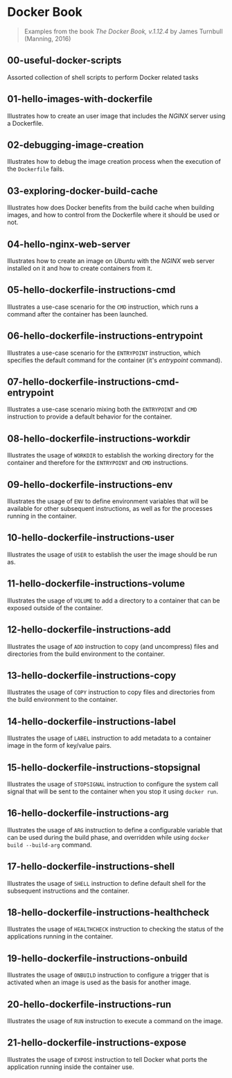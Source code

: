 # Docker Book
> Examples from the book *The Docker Book, v.1.12.4* by James Turnbull (Manning, 2016)

## 00-useful-docker-scripts
Assorted collection of shell scripts to perform Docker related tasks

## 01-hello-images-with-dockerfile
Illustrates how to create an user image that includes the *NGINX* server using a Dockerfile.

## 02-debugging-image-creation
Illustrates how to debug the image creation process when the execution of the `Dockerfile` fails.

## 03-exploring-docker-build-cache
Illustrates how does Docker benefits from the build cache when building images, and how to control from the Dockerfile where it should be used or not.

## 04-hello-nginx-web-server
Illustrates how to create an image on *Ubuntu* with the *NGINX* web server installed on it and how to create containers from it.

## 05-hello-dockerfile-instructions-cmd
Illustrates a use-case scenario for the `CMD` instruction, which runs a command after the container has been launched.

## 06-hello-dockerfile-instructions-entrypoint
Illustrates a use-case scenario for the `ENTRYPOINT` instruction, which specifies the default command for the container (it's *entrypoint* command).

## 07-hello-dockerfile-instructions-cmd-entrypoint
Illustrates a use-case scenario mixing both the `ENTRYPOINT` and `CMD` instruction to provide a default behavior for the container.

## 08-hello-dockerfile-instructions-workdir
Illustrates the usage of `WORKDIR` to establish the working directory for the container and therefore for the `ENTRYPOINT` and `CMD` instructions.

## 09-hello-dockerfile-instructions-env
Illustrates the usage of `ENV` to define environment variables that will be available for other subsequent instructions, as well as for the processes running in the container.

## 10-hello-dockerfile-instructions-user
Illustrates the usage of `USER` to establish the user the image should be run as.

## 11-hello-dockerfile-instructions-volume
Illustrates the usage of `VOLUME` to add a directory to a container that can be exposed outside of the container.

## 12-hello-dockerfile-instructions-add
Illustrates the usage of `ADD` instruction to copy (and uncompress) files and directories from the build environment to the container.

## 13-hello-dockerfile-instructions-copy
Illustrates the usage of `COPY` instruction to copy files and directories from the build environment to the container.

## 14-hello-dockerfile-instructions-label
Illustrates the usage of `LABEL` instruction to add metadata to a container image in the form of key/value pairs.

## 15-hello-dockerfile-instructions-stopsignal
Illustrates the usage of `STOPSIGNAL` instruction to configure the system call signal that will be sent to the container when you stop it using `docker run`.

## 16-hello-dockerfile-instructions-arg
Illustrates the usage of `ARG` instruction to define a configurable variable that can be used during the build phase, and overridden while using `docker build --build-arg` command.

## 17-hello-dockerfile-instructions-shell
Illustrates the usage of `SHELL` instruction to define default shell for the subsequent instructions and the container.

## 18-hello-dockerfile-instructions-healthcheck
Illustrates the usage of `HEALTHCHECK` instruction to checking the status of the applications running in the container.

## 19-hello-dockerfile-instructions-onbuild
Illustrates the usage of `ONBUILD` instruction to configure a trigger that is activated when an image is used as the basis for another image.

## 20-hello-dockerfile-instructions-run
Illustrates the usage of `RUN` instruction to execute a command on the image.

## 21-hello-dockerfile-instructions-expose
Illustrates the usage of `EXPOSE` instruction to tell Docker what ports the application running inside the container use.